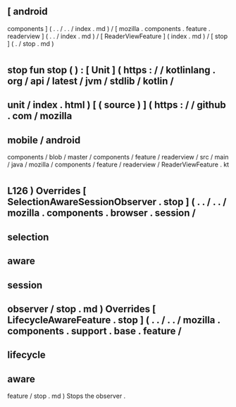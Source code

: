 [
android
-
components
]
(
.
.
/
.
.
/
index
.
md
)
/
[
mozilla
.
components
.
feature
.
readerview
]
(
.
.
/
index
.
md
)
/
[
ReaderViewFeature
]
(
index
.
md
)
/
[
stop
]
(
.
/
stop
.
md
)
#
stop
fun
stop
(
)
:
[
Unit
]
(
https
:
/
/
kotlinlang
.
org
/
api
/
latest
/
jvm
/
stdlib
/
kotlin
/
-
unit
/
index
.
html
)
[
(
source
)
]
(
https
:
/
/
github
.
com
/
mozilla
-
mobile
/
android
-
components
/
blob
/
master
/
components
/
feature
/
readerview
/
src
/
main
/
java
/
mozilla
/
components
/
feature
/
readerview
/
ReaderViewFeature
.
kt
#
L126
)
Overrides
[
SelectionAwareSessionObserver
.
stop
]
(
.
.
/
.
.
/
mozilla
.
components
.
browser
.
session
/
-
selection
-
aware
-
session
-
observer
/
stop
.
md
)
Overrides
[
LifecycleAwareFeature
.
stop
]
(
.
.
/
.
.
/
mozilla
.
components
.
support
.
base
.
feature
/
-
lifecycle
-
aware
-
feature
/
stop
.
md
)
Stops
the
observer
.

